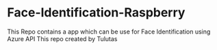 # Face-Identification-Raspberry
This Repo contains a app which can be use for Face Identification using Azure API 
This repo created by Tulutas
